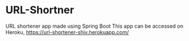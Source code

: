 # URL-Shortner
URL shortener app made using Spring Boot
This app can be accessed on Heroku, https://url-shortener-shiv.herokuapp.com/
